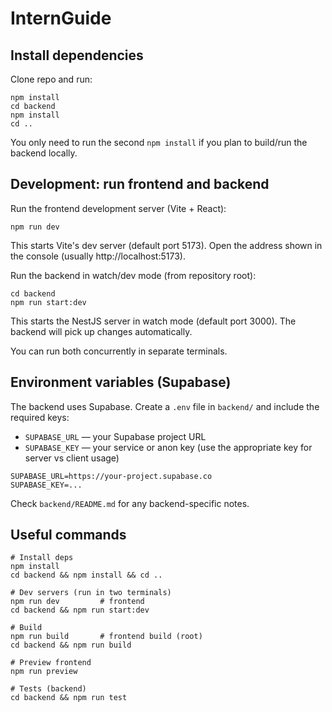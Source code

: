 # InternGuide

## Install dependencies

Clone repo and run:

```
npm install
cd backend
npm install
cd ..
```

You only need to run the second `npm install` if you plan to build/run the backend locally.

## Development: run frontend and backend

Run the frontend development server (Vite + React):

```
npm run dev
```

This starts Vite's dev server (default port 5173). Open the address shown in the console (usually http://localhost:5173).

Run the backend in watch/dev mode (from repository root):

```
cd backend
npm run start:dev
```

This starts the NestJS server in watch mode (default port 3000). The backend will pick up changes automatically.

You can run both concurrently in separate terminals.


## Environment variables (Supabase)

The backend uses Supabase. Create a `.env` file in `backend/` and include the required keys:

- `SUPABASE_URL` — your Supabase project URL
- `SUPABASE_KEY` — your service or anon key (use the appropriate key for server vs client usage)

```
SUPABASE_URL=https://your-project.supabase.co
SUPABASE_KEY=...
```

Check `backend/README.md` for any backend-specific notes.

## Useful commands

```
# Install deps
npm install
cd backend && npm install && cd ..

# Dev servers (run in two terminals)
npm run dev         # frontend
cd backend && npm run start:dev

# Build
npm run build       # frontend build (root)
cd backend && npm run build

# Preview frontend
npm run preview

# Tests (backend)
cd backend && npm run test
```